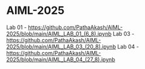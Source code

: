 # AIML-2025

Lab 01 - https://github.com/PathaAkash/AIML-2025/blob/main/AIML_LAB_01_(6_8).ipynb
Lab 03 - https://github.com/PathaAkash/AIML-2025/blob/main/AIML_LAB_03_(20_8).ipynb
Lab 04 - https://github.com/PathaAkash/AIML-2025/blob/main/AIML_LAB_04_(27_8).ipynb
